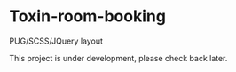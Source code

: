 # Toxin-room-booking
PUG/SCSS/JQuery layout

This project is under development, please check back later.
